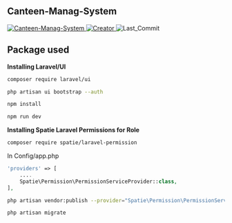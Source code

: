 ## Canteen-Manag-System

<p align="left">
<a href="https://github.com/ranjith-acharya/canteen-manag-system" target="_blank">
    <img src="https://img.shields.io/badge/build-Canteen--Manag--System-green?style=for-the-badge" alt="Canteen-Manag-System">
</a>
<a href="https://github.com/ranjith-acharya" target="_blank">
    <img src="https://img.shields.io/badge/creator-ranjith--acharya-blue?style=for-the-badge" alt="Creator">
</a>
<img src="https://img.shields.io/github/last-commit/ranjith-acharya/canteen-manag-system?style=for-the-badge" alt="Last_Commit">
</p>

## Package used

<strong>Installing Laravel/UI</strong><br>
```bash
composer require laravel/ui
```
```bash
php artisan ui bootstrap --auth
```
```bash
npm install
```
```bash
npm run dev
```

<strong>Installing Spatie Laravel Permissions for Role</strong><br>
```bash
composer require spatie/laravel-permission
```
In Config/app.php
```php
'providers' => [
	....
	Spatie\Permission\PermissionServiceProvider::class,
],
```
```bash
php artisan vendor:publish --provider="Spatie\Permission\PermissionServiceProvider"
```
```bash
php artisan migrate
```